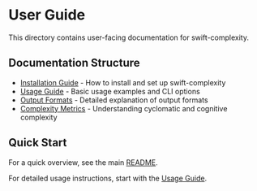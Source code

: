 # User Guide

This directory contains user-facing documentation for swift-complexity.

## Documentation Structure

- [Installation Guide](installation.md) - How to install and set up swift-complexity
- [Usage Guide](usage.md) - Basic usage examples and CLI options
- [Output Formats](output-formats.md) - Detailed explanation of output formats
- [Complexity Metrics](complexity-metrics.md) - Understanding cyclomatic and cognitive complexity

## Quick Start

For a quick overview, see the main [README](../../README.md).

For detailed usage instructions, start with the [Usage Guide](usage.md).